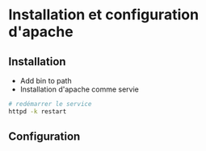 # Installation et configuration d'apache

## Installation

- Add bin to path
- Installation d'apache comme servie 

```bash
# redémarrer le service
httpd -k restart
```

## Configuration